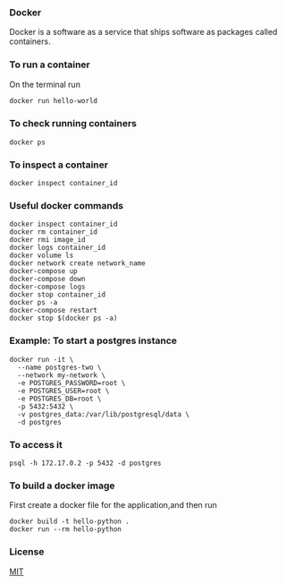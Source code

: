 ### Docker

Docker is a software as a service that ships software as packages called containers.

### To run a container

On the terminal run

```bash
docker run hello-world
```

### To check running containers

```
docker ps
```

### To inspect a container

```
docker inspect container_id
```

### Useful docker commands
```
docker inspect container_id
docker rm container_id
docker rmi image_id
docker logs container_id
docker volume ls
docker network create network_name
docker-compose up
docker-compose down
docker-compose logs
docker stop container_id
docker ps -a
docker-compose restart
docker stop $(docker ps -a)
```

### Example: To start a postgres instance
```
docker run -it \
  --name postgres-two \
  --network my-network \
  -e POSTGRES_PASSWORD=root \
  -e POSTGRES_USER=root \
  -e POSTGRES_DB=root \
  -p 5432:5432 \
  -v postgres_data:/var/lib/postgresql/data \
  -d postgres

```
### To access it


```
psql -h 172.17.0.2 -p 5432 -d postgres

```
### To build a docker image
First create a docker file for the application,and then run

```
docker build -t hello-python .
docker run --rm hello-python

```

### License

[MIT](https://choosealicense.com/licenses/mit/)